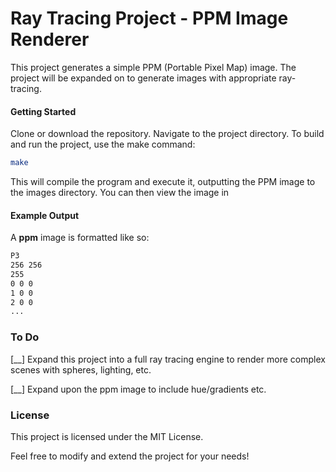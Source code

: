 # Ray Tracing Project - PPM Image Renderer
This project generates a simple PPM (Portable Pixel Map) image. The project will be expanded on to generate images with appropriate ray-tracing. 

#### Getting Started
Clone or download the repository.
Navigate to the project directory.
To build and run the project, use the make command:
```bash
make
```
This will compile the program and execute it, outputting the PPM image to the images directory. You can then view the image in 

#### Example Output
A **ppm** image is formatted like so:

```txt
P3
256 256
255
0 0 0
1 0 0
2 0 0
...
```

### To Do
[__] Expand this project into a full ray tracing engine to render more complex scenes with spheres, lighting, etc.

[__] Expand upon the ppm image to include hue/gradients etc.

### License
This project is licensed under the MIT License.

Feel free to modify and extend the project for your needs!